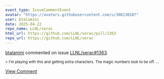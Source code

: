 ```yaml
---
event_type: IssueCommentEvent
avatar: "https://avatars.githubusercontent.com/u/30813018?"
user: btalamini
date: 2025-04-22
repo_name: LLNL/serac
html_url: https://github.com/LLNL/serac/pull/1363
repo_url: https://github.com/LLNL/serac
---
```


<a href='https://github.com/btalamini' target='_blank'>btalamini</a> commented on issue <a href='https://github.com/LLNL/serac/pull/1363' target='_blank'>LLNL/serac#1363</a>.

<small>> I'm playing with this and getting extra characters. The magic numbers look to be off....</small>

<a href='https://github.com/LLNL/serac/pull/1363' target='_blank'>View Comment</a>